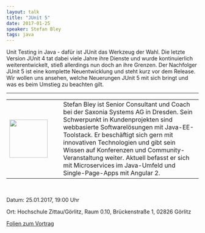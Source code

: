 ```yaml
---
layout: talk
title: "JUnit 5"
date: 2017-01-25
speaker: Stefan Bley
tags: java
---
```


Unit Testing in Java - dafür ist JUnit das Werkzeug der Wahl. Die letzte Version JUnit 4 tat dabei viele Jahre ihre Dienste und wurde kontinuierlich weiterentwickelt, stieß allerdings nun doch an ihre Grenzen. Der Nachfolger JUnit 5 ist eine komplette Neuentwicklung und steht kurz vor dem Release. Wir wollen uns ansehen, welche Neuerungen JUnit 5 mit sich bringt und was es beim Umstieg zu beachten gilt.

---

<table>
<tr>
<td><img src="http://jug-gr.de/images/stefan_bley.jpg" style="height: 100px; margin-right: 25px;">
</td>
<td>Stefan Bley ist Senior Consultant und Coach bei der Saxonia Systems AG in Dresden. Sein Schwerpunkt in Kundenprojekten sind webbasierte Softwarelösungen mit Java-EE-
Toolstack. Er beschäftigt sich gern mit innovativen Technologien und gibt sein Wissen auf Konferenzen und Community-Veranstaltung weiter. Aktuell  befasst er sich mit Microservices im Java-Umfeld und Single-Page-Apps mit Angular 2.</td>
</tr>
</table>
<br>

Datum: 25.01.2017, 19:00 Uhr

Ort: Hochschule Zittau/Görlitz, Raum 0.10, Brückenstraße 1, 02826 Görlitz

<a href="http://jug-gr.de/downloads/juggr_jUnit5.pdf">Folien zum Vortrag</a>
